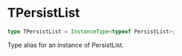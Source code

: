 # TPersistList

```ts
type TPersistList = InstanceType<typeof PersistList>;
```

Type alias for an instance of PersistList.
